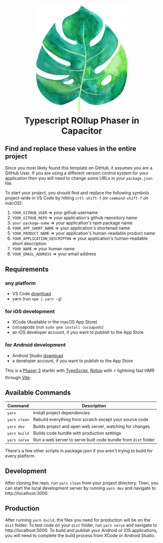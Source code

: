 <h1 align="center">
  <br>
  <img src="./public/assets/tropic.png" alt="header" width="300"/></a>
  <br>
  Typescript ROllup Phaser in Capacitor
  <br>
</h1>

## Find and replace these values in the entire project

Since you most likely found this template on GitHub, it assumes you are a GitHub User.  If you are using a different version control system for your application then you will need to change some URLs in your `package.json` file.

To start your project, you should find and replace the following symbols project-wide in VS Code by hitting `crtl-shift-f` _(or `command-shift-f` on macOS)_:

1. `YOUR_GITHUB_USER` => your github username
2. `YOUR_GITHUB_REPO` => your application's github repository name
3. `your-package-name` => your application's npm package name
4. `YOUR_APP_SHORT_NAME` => your application's shortened name
5. `YOUR_PRODUCT_NAME` => your application's human-readable product name
6. `YOUR_APPLICATION_DESCRIPTON` => your application's human-readable short description
7. `YOUR_NAME` => your human name
8. `YOUR_EMAIL_ADDRESS` => your email address

## Requirements

### any platform
* VS Code [download](https://code.visualstudio.com/Download)
* yarn (run `npm i yarn -g`)

### for iOS development
* XCode (Available in the macOS App Store)
* cocoapods (run `sudo gem install cocoapods`)
* an iOS developer account, if you want to publish to the App Store

### for Android development
* Android Studio [download](https://developer.android.com/studio/)
* a developer account, if you want to publish to the App Store

This is a [Phaser 3](https://github.com/photonstorm/phaser) starter with [TypeScript](https://www.typescriptlang.org/), [Rollup](https://rollupjs.org) with ⚡️ lightning fast HMR through [Vite](https://vitejs.dev/).

## Available Commands

| Command | Description |
|---------|-------------|
| `yarn` | Install project dependencies |
| `yarn clean` | Rebuild everything from scratch except your source code |
| `yarn dev` | Builds project and open web server, watching for changes |
| `yarn build` | Builds code bundle with production settings  |
| `yarn serve` | Run a web server to serve built code bundle from `dist` folder |

There's a few other scripts in package.json if you aren't trying to build for every platform.

## Development

After cloning the repo, run `yarn clean` from your project directory. Then, you can start the local development
server by running `yarn dev` and navigate to http://localhost:3000.

## Production

After running `yarn build`, the files you need for production will be on the `dist` folder. To test code on your `dist` folder, run `yarn serve` and navigate to http://localhost:5000.  To build and publish your Android or iOS applications, you will need to complete the build process from XCode or Android Studio.
